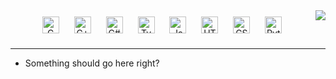 <img align="right" src="https://github-readme-stats.vercel.app/api?username=cal117&show_icons=true&hide_border=true&title_color=fff&bg_color=161b22&text_color=c9d1d9&icon_color=58a6ff" />

<div align="center">  
  <img style="margin: 10px" src="https://profilinator.rishav.dev/skills-assets/c-original.svg" alt="C" height="27" />  
  <img style="margin: 10px" src="https://profilinator.rishav.dev/skills-assets/cplusplus-original.svg" alt="C++" height="27" />  
  <img style="margin: 10px" src="https://profilinator.rishav.dev/skills-assets/csharp-original.svg" alt="C#" height="27" />  
  <img style="margin: 10px" src="https://profilinator.rishav.dev/skills-assets/typescript-original.svg" alt="TypeScript" height="27" />  
  <img style="margin: 10px" src="https://profilinator.rishav.dev/skills-assets/javascript-original.svg" alt="JavaScript" height="27" />  
  <img style="margin: 10px" src="https://profilinator.rishav.dev/skills-assets/html5-original-wordmark.svg" alt="HTML5" height="27" />  
  <img style="margin: 10px" src="https://profilinator.rishav.dev/skills-assets/css3-original-wordmark.svg" alt="CSS3" height="27" />  
  <img style="margin: 10px" src="https://profilinator.rishav.dev/skills-assets/python-original.svg" alt="Python" height="27" />
  <hr>
  
  <div align="left">
    
- Something should go here right?
  </div>
</div>  
